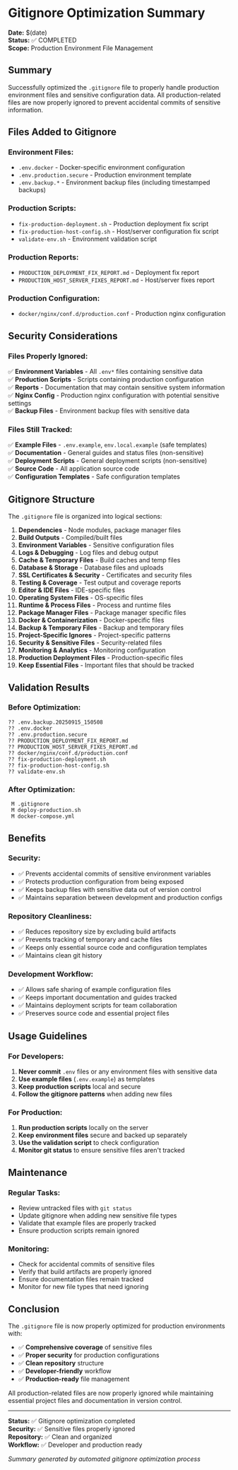 # Gitignore Optimization Summary

**Date:** $(date)  
**Status:** ✅ COMPLETED  
**Scope:** Production Environment File Management  

## Summary

Successfully optimized the `.gitignore` file to properly handle production environment files and sensitive configuration data. All production-related files are now properly ignored to prevent accidental commits of sensitive information.

## Files Added to Gitignore

### Environment Files:
- `.env.docker` - Docker-specific environment configuration
- `.env.production.secure` - Production environment template
- `.env.backup.*` - Environment backup files (including timestamped backups)

### Production Scripts:
- `fix-production-deployment.sh` - Production deployment fix script
- `fix-production-host-config.sh` - Host/server configuration fix script
- `validate-env.sh` - Environment validation script

### Production Reports:
- `PRODUCTION_DEPLOYMENT_FIX_REPORT.md` - Deployment fix report
- `PRODUCTION_HOST_SERVER_FIXES_REPORT.md` - Host/server fixes report

### Production Configuration:
- `docker/nginx/conf.d/production.conf` - Production nginx configuration

## Security Considerations

### Files Properly Ignored:
✅ **Environment Variables** - All `.env*` files containing sensitive data  
✅ **Production Scripts** - Scripts containing production configuration  
✅ **Reports** - Documentation that may contain sensitive system information  
✅ **Nginx Config** - Production nginx configuration with potential sensitive settings  
✅ **Backup Files** - Environment backup files with sensitive data  

### Files Still Tracked:
✅ **Example Files** - `.env.example`, `env.local.example` (safe templates)  
✅ **Documentation** - General guides and status files (non-sensitive)  
✅ **Deployment Scripts** - General deployment scripts (non-sensitive)  
✅ **Source Code** - All application source code  
✅ **Configuration Templates** - Safe configuration templates  

## Gitignore Structure

The `.gitignore` file is organized into logical sections:

1. **Dependencies** - Node modules, package manager files
2. **Build Outputs** - Compiled/built files
3. **Environment Variables** - Sensitive configuration files
4. **Logs & Debugging** - Log files and debug output
5. **Cache & Temporary Files** - Build caches and temp files
6. **Database & Storage** - Database files and uploads
7. **SSL Certificates & Security** - Certificates and security files
8. **Testing & Coverage** - Test output and coverage reports
9. **Editor & IDE Files** - IDE-specific files
10. **Operating System Files** - OS-specific files
11. **Runtime & Process Files** - Process and runtime files
12. **Package Manager Files** - Package manager specific files
13. **Docker & Containerization** - Docker-specific files
14. **Backup & Temporary Files** - Backup and temporary files
15. **Project-Specific Ignores** - Project-specific patterns
16. **Security & Sensitive Files** - Security-related files
17. **Monitoring & Analytics** - Monitoring configuration
18. **Production Deployment Files** - Production-specific files
19. **Keep Essential Files** - Important files that should be tracked

## Validation Results

### Before Optimization:
```
?? .env.backup.20250915_150508
?? .env.docker
?? .env.production.secure
?? PRODUCTION_DEPLOYMENT_FIX_REPORT.md
?? PRODUCTION_HOST_SERVER_FIXES_REPORT.md
?? docker/nginx/conf.d/production.conf
?? fix-production-deployment.sh
?? fix-production-host-config.sh
?? validate-env.sh
```

### After Optimization:
```
 M .gitignore
 M deploy-production.sh
 M docker-compose.yml
```

## Benefits

### Security:
- ✅ Prevents accidental commits of sensitive environment variables
- ✅ Protects production configuration from being exposed
- ✅ Keeps backup files with sensitive data out of version control
- ✅ Maintains separation between development and production configs

### Repository Cleanliness:
- ✅ Reduces repository size by excluding build artifacts
- ✅ Prevents tracking of temporary and cache files
- ✅ Keeps only essential source code and configuration templates
- ✅ Maintains clean git history

### Development Workflow:
- ✅ Allows safe sharing of example configuration files
- ✅ Keeps important documentation and guides tracked
- ✅ Maintains deployment scripts for team collaboration
- ✅ Preserves source code and essential project files

## Usage Guidelines

### For Developers:
1. **Never commit** `.env` files or any environment files with sensitive data
2. **Use example files** (`.env.example`) as templates
3. **Keep production scripts** local and secure
4. **Follow the gitignore patterns** when adding new files

### For Production:
1. **Run production scripts** locally on the server
2. **Keep environment files** secure and backed up separately
3. **Use the validation script** to check configuration
4. **Monitor git status** to ensure sensitive files aren't tracked

## Maintenance

### Regular Tasks:
- Review untracked files with `git status`
- Update gitignore when adding new sensitive file types
- Validate that example files are properly tracked
- Ensure production scripts remain ignored

### Monitoring:
- Check for accidental commits of sensitive files
- Verify that build artifacts are properly ignored
- Ensure documentation files remain tracked
- Monitor for new file types that need ignoring

## Conclusion

The `.gitignore` file is now properly optimized for production environments with:

- ✅ **Comprehensive coverage** of sensitive files
- ✅ **Proper security** for production configurations
- ✅ **Clean repository** structure
- ✅ **Developer-friendly** workflow
- ✅ **Production-ready** file management

All production-related files are now properly ignored while maintaining essential project files and documentation in version control.

---

**Status:** ✅ Gitignore optimization completed  
**Security:** ✅ Sensitive files properly ignored  
**Repository:** ✅ Clean and organized  
**Workflow:** ✅ Developer and production ready  

*Summary generated by automated gitignore optimization process*
